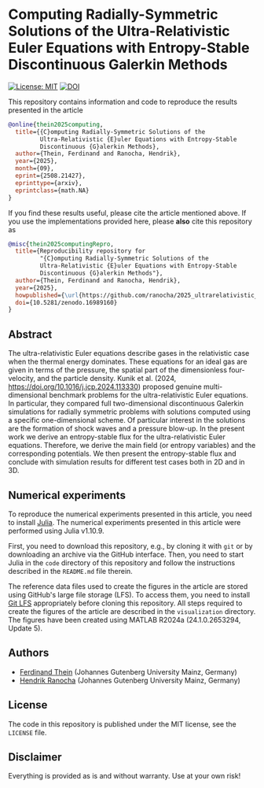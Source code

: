 # Computing Radially-Symmetric Solutions of the Ultra-Relativistic Euler Equations with Entropy-Stable Discontinuous Galerkin Methods

[![License: MIT](https://img.shields.io/badge/License-MIT-success.svg)](https://opensource.org/licenses/MIT)
[![DOI](https://zenodo.org/badge/DOI/10.5281/zenodo.16989160.svg)](https://doi.org/10.5281/zenodo.16989160)

This repository contains information and code to reproduce the results presented in the
article
```bibtex
@online{thein2025computing,
  title={{C}omputing Radially-Symmetric Solutions of the
         Ultra-Relativistic {E}uler Equations with Entropy-Stable
         Discontinuous {G}alerkin Methods},
  author={Thein, Ferdinand and Ranocha, Hendrik},
  year={2025},
  month={09},
  eprint={2508.21427},
  eprinttype={arxiv},
  eprintclass={math.NA}
}
```

If you find these results useful, please cite the article mentioned above. If you
use the implementations provided here, please **also** cite this repository as
```bibtex
@misc{thein2025computingRepro,
  title={Reproducibility repository for
         "{C}omputing Radially-Symmetric Solutions of the
         Ultra-Relativistic {E}uler Equations with Entropy-Stable
         Discontinuous {G}alerkin Methods"},
  author={Thein, Ferdinand and Ranocha, Hendrik},
  year={2025},
  howpublished={\url{https://github.com/ranocha/2025_ultrarelativistic_euler}},
  doi={10.5281/zenodo.16989160}
}
```

## Abstract

The ultra-relativistic Euler equations describe gases in the relativistic case when the thermal energy dominates.
These equations for an ideal gas are given in terms of the pressure, the spatial part of the dimensionless four-velocity, and the particle density.
Kunik et al. (2024, https://doi.org/10.1016/j.jcp.2024.113330) proposed genuine multi-dimensional benchmark problems for the ultra-relativistic Euler equations.
In particular, they compared full two-dimensional discontinuous Galerkin simulations for radially symmetric problems with solutions computed using a specific one-dimensional scheme.
Of particular interest in the solutions are the formation of shock waves and a pressure blow-up.
In the present work we derive an entropy-stable flux for the ultra-relativistic Euler equations.
Therefore, we derive the main field (or entropy variables) and the corresponding potentials.
We then present the entropy-stable flux and conclude with simulation results for different test cases both in 2D and in 3D.




## Numerical experiments

To reproduce the numerical experiments presented in this article, you need
to install [Julia](https://julialang.org/). The numerical experiments presented
in this article were performed using Julia v1.10.9.

First, you need to download this repository, e.g., by cloning it with `git`
or by downloading an archive via the GitHub interface. Then, you need to start
Julia in the `code` directory of this repository and follow the instructions
described in the `README.md` file therein.

The reference data files used to create the figures in the article are stored
using GitHub's large file storage (LFS). To access them, you need to install
[Git LFS](https://docs.github.com/en/repositories/working-with-files/managing-large-files/installing-git-large-file-storage)
appropriately before cloning this repository. All steps required to create
the figures of the article are described in the `visualization` directory.
The figures have been created using MATLAB R2024a (24.1.0.2653294, Update 5).


## Authors

- [Ferdinand Thein](https://www.ferdinandthein.de) (Johannes Gutenberg University Mainz, Germany)
- [Hendrik Ranocha](https://ranocha.de) (Johannes Gutenberg University Mainz, Germany)


## License

The code in this repository is published under the MIT license, see the
`LICENSE` file.


## Disclaimer

Everything is provided as is and without warranty. Use at your own risk!
